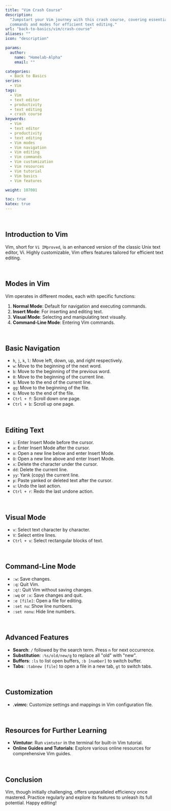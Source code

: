 ```yaml
---
title: "Vim Crash Course"
description:
  "Jumpstart your Vim journey with this crash course, covering essential
  commands and modes for efficient text editing."
url: "back-to-basics/vim/crash-course"
aliases: ""
icon: "description"

params:
  author:
    name: "Homelab-Alpha"
    email: ""

categories:
  - Back to Basics
series:
  - Vim
tags:
  - Vim
  - text editor
  - productivity
  - text editing
  - crash course
keywords:
  - Vim
  - text editor
  - productivity
  - text editing
  - Vim modes
  - Vim navigation
  - Vim editing
  - Vim commands
  - Vim customization
  - Vim resources
  - Vim tutorial
  - Vim basics
  - Vim features

weight: 107001

toc: true
katex: true
---
```


<br />

## Introduction to Vim

Vim, short for `Vi IMproved`, is an enhanced version of the classic Unix text
editor, Vi. Highly customizable, Vim offers features tailored for efficient text
editing.

<br />

## Modes in Vim

Vim operates in different modes, each with specific functions:

1. **Normal Mode**: Default for navigation and executing commands.
2. **Insert Mode**: For inserting and editing text.
3. **Visual Mode**: Selecting and manipulating text visually.
4. **Command-Line Mode**: Entering Vim commands.

<br />

## Basic Navigation

- `h`, `j`, `k`, `l`: Move left, down, up, and right respectively.
- `w`: Move to the beginning of the next word.
- `b`: Move to the beginning of the previous word.
- `0`: Move to the beginning of the current line.
- `$`: Move to the end of the current line.
- `gg`: Move to the beginning of the file.
- `G`: Move to the end of the file.
- `Ctrl + f`: Scroll down one page.
- `Ctrl + b`: Scroll up one page.

<br />

## Editing Text

- `i`: Enter Insert Mode before the cursor.
- `a`: Enter Insert Mode after the cursor.
- `o`: Open a new line below and enter Insert Mode.
- `O`: Open a new line above and enter Insert Mode.
- `x`: Delete the character under the cursor.
- `dd`: Delete the current line.
- `yy`: Yank (copy) the current line.
- `p`: Paste yanked or deleted text after the cursor.
- `u`: Undo the last action.
- `Ctrl + r`: Redo the last undone action.

<br />

## Visual Mode

- `v`: Select text character by character.
- `V`: Select entire lines.
- `Ctrl + v`: Select rectangular blocks of text.

<br />

## Command-Line Mode

- `:w`: Save changes.
- `:q`: Quit Vim.
- `:q!`: Quit Vim without saving changes.
- `:wq` or `:x`: Save changes and quit.
- `:e [file]`: Open a file for editing.
- `:set nu`: Show line numbers.
- `:set nonu`: Hide line numbers.

<br />

## Advanced Features

- **Search**: `/` followed by the search term. Press `n` for next occurrence.
- **Substitution**: `:%s/old/new/g` to replace all "old" with "new".
- **Buffers**: `:ls` to list open buffers, `:b [number]` to switch buffer.
- **Tabs**: `:tabnew [file]` to open a file in a new tab, `gt` to switch tabs.

<br />

## Customization

- **.vimrc**: Customize settings and mappings in Vim configuration file.

<br />

## Resources for Further Learning

- **Vimtutor**: Run `vimtutor` in the terminal for built-in Vim tutorial.
- **Online Guides and Tutorials**: Explore various online resources for
  comprehensive Vim guides.

<br />

## Conclusion

Vim, though initially challenging, offers unparalleled efficiency once mastered.
Practice regularly and explore its features to unleash its full potential. Happy
editing!
